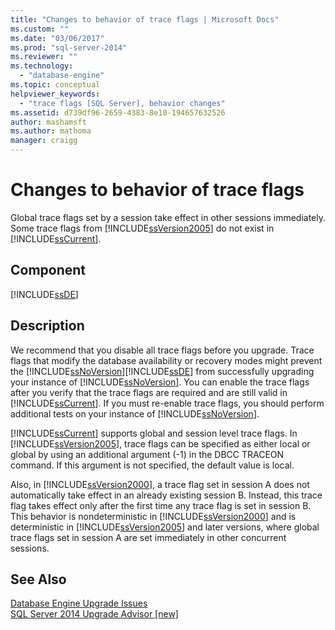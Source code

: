 ```yaml
---
title: "Changes to behavior of trace flags | Microsoft Docs"
ms.custom: ""
ms.date: "03/06/2017"
ms.prod: "sql-server-2014"
ms.reviewer: ""
ms.technology: 
  - "database-engine"
ms.topic: conceptual
helpviewer_keywords: 
  - "trace flags [SQL Server], behavior changes"
ms.assetid: d739df96-2659-4383-8e10-194657632526
author: mashamsft
ms.author: mathoma
manager: craigg
---
```

# Changes to behavior of trace flags
  Global trace flags set by a session take effect in other sessions immediately. Some trace flags from [!INCLUDE[ssVersion2005](../../includes/ssversion2005-md.md)] do not exist in [!INCLUDE[ssCurrent](../../includes/sscurrent-md.md)].  
  
## Component  
 [!INCLUDE[ssDE](../../includes/ssde-md.md)]  
  
## Description  
 We recommend that you disable all trace flags before you upgrade. Trace flags that modify the database availability or recovery modes might prevent the [!INCLUDE[ssNoVersion](../../includes/ssnoversion-md.md)][!INCLUDE[ssDE](../../includes/ssde-md.md)] from successfully upgrading your instance of [!INCLUDE[ssNoVersion](../../includes/ssnoversion-md.md)]. You can enable the trace flags after you verify that the trace flags are required and are still valid in [!INCLUDE[ssCurrent](../../includes/sscurrent-md.md)]. If you must re-enable trace flags, you should perform additional tests on your instance of [!INCLUDE[ssNoVersion](../../includes/ssnoversion-md.md)].  
  
 [!INCLUDE[ssCurrent](../../includes/sscurrent-md.md)] supports global and session level trace flags. In [!INCLUDE[ssVersion2005](../../includes/ssversion2005-md.md)], trace flags can be specified as either local or global by using an additional argument (-1) in the DBCC TRACEON command. If this argument is not specified, the default value is local.  
  
 Also, in [!INCLUDE[ssVersion2000](../../includes/ssversion2000-md.md)], a trace flag set in session A does not automatically take effect in an already existing session B. Instead, this trace flag takes effect only after the first time any trace flag is set in session B. This behavior is nondeterministic in [!INCLUDE[ssVersion2000](../../includes/ssversion2000-md.md)] and is deterministic in [!INCLUDE[ssVersion2005](../../includes/ssversion2005-md.md)] and later versions, where global trace flags set in session A are set immediately in other concurrent sessions.  
  
## See Also  
 [Database Engine Upgrade Issues](../../../2014/sql-server/install/database-engine-upgrade-issues.md)   
 [SQL Server 2014 Upgrade Advisor &#91;new&#93;](/sql/2014/sql-server/install/sql-server-2014-upgrade-advisor)  
  
  
